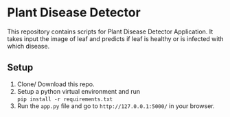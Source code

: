 # Plant Disease Detector

This repository contains scripts for Plant Disease Detector Application. It takes input the image of leaf and predicts if leaf is healthy or is infected with which disease.

## Setup

1. Clone/ Download this repo.
2. Setup a python virtual environment and run  
   `pip install -r requirements.txt`
3. Run the `app.py` file and go to `http://127.0.0.1:5000/` in your browser.